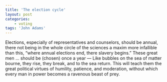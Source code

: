 ```yaml
---
title: 'The election cycle'
layout: post
categories:
    - voting
tags: 'John Adams'
---
```


Elections, especially of representatives and counselors, should be annual, there not being in the whole circle of the sciences a maxim more infallible than this, “where annual elections end, there slavery begins.” These great men … should be (chosen) once a year — Like bubbles on the sea of matter bourne, they rise, they break, and to the sea return. This will teach them the great political virtues of humility, patience, and moderation, without which every man in power becomes a ravenous beast of prey.

